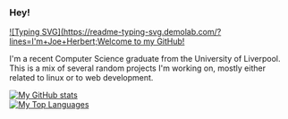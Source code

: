 ### Hey!
[![Typing SVG](https://readme-typing-svg.demolab.com/?lines=I'm+Joe+Herbert;Welcome to my GitHub!](https://git.io/typing-svg)

I'm a recent Computer Science graduate from the University of Liverpool. This is a mix of several random projects I'm working on, mostly either related to linux or to web development. 
  
[![My GitHub stats](https://github-readme-stats.vercel.app/api?username=joe-herbert&theme=dracula&count_private=true&show_icons=true)](https://github.com/anuraghazra/github-readme-stats)  
[![My Top Languages](https://github-readme-stats.vercel.app/api/top-langs/?username=joe-herbert&theme=dracula&layout=compact&langs_count=10)](https://github.com/anuraghazra/github-readme-stats)
